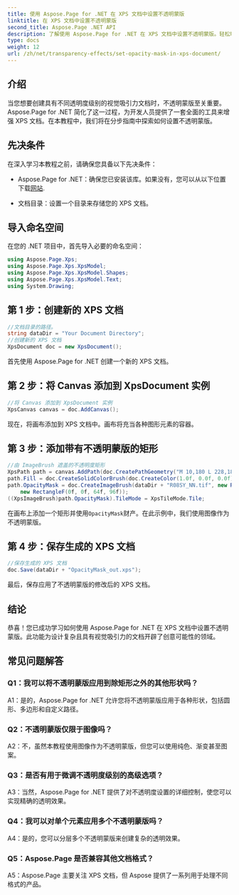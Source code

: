 ```yaml
---
title: 使用 Aspose.Page for .NET 在 XPS 文档中设置不透明蒙版
linktitle: 在 XPS 文档中设置不透明蒙版
second_title: Aspose.Page .NET API
description: 了解使用 Aspose.Page for .NET 在 XPS 文档中设置不透明蒙版。轻松增强文档美观度。
type: docs
weight: 12
url: /zh/net/transparency-effects/set-opacity-mask-in-xps-document/
---
```

## 介绍

当您想要创建具有不同透明度级别的视觉吸引力文档时，不透明蒙版至关重要。 Aspose.Page for .NET 简化了这一过程，为开发人员提供了一套全面的工具来增强 XPS 文档。在本教程中，我们将在分步指南中探索如何设置不透明蒙版。

## 先决条件

在深入学习本教程之前，请确保您具备以下先决条件：

-  Aspose.Page for .NET：确保您已安装该库。如果没有，您可以从以下位置下载[网站](https://releases.aspose.com/page/net/).

- 文档目录：设置一个目录来存储您的 XPS 文档。

## 导入命名空间

在您的 .NET 项目中，首先导入必要的命名空间：

```csharp
using Aspose.Page.Xps;
using Aspose.Page.Xps.XpsModel;
using Aspose.Page.Xps.XpsModel.Shapes;
using Aspose.Page.Xps.XpsModel.Text;
using System.Drawing;
```

## 第 1 步：创建新的 XPS 文档

```csharp
//文档目录的路径。
string dataDir = "Your Document Directory";
//创建新的 XPS 文档
XpsDocument doc = new XpsDocument();
```

首先使用 Aspose.Page for .NET 创建一个新的 XPS 文档。

## 第 2 步：将 Canvas 添加到 XpsDocument 实例

```csharp
//将 Canvas 添加到 XpsDocument 实例
XpsCanvas canvas = doc.AddCanvas();
```

现在，将画布添加到 XPS 文档中。画布将充当各种图形元素的容器。

## 第 3 步：添加带有不透明蒙版的矩形

```csharp
//由 ImageBrush 遮盖的不透明度矩形
XpsPath path = canvas.AddPath(doc.CreatePathGeometry("M 10,180 L 228,180 228,285 10,285"));
path.Fill = doc.CreateSolidColorBrush(doc.CreateColor(1.0f, 0.0f, 0.0f));
path.OpacityMask = doc.CreateImageBrush(dataDir + "R08SY_NN.tif", new RectangleF(0f, 0f, 128f, 192f),
    new RectangleF(0f, 0f, 64f, 96f));
((XpsImageBrush)path.OpacityMask).TileMode = XpsTileMode.Tile;
```

在画布上添加一个矩形并使用`OpacityMask`财产。在此示例中，我们使用图像作为不透明蒙版。

## 第 4 步：保存生成的 XPS 文档

```csharp
//保存生成的 XPS 文档
doc.Save(dataDir + "OpacityMask_out.xps");
```

最后，保存应用了不透明蒙版的修改后的 XPS 文档。

## 结论

恭喜！您已成功学习如何使用 Aspose.Page for .NET 在 XPS 文档中设置不透明蒙版。此功能为设计复杂且具有视觉吸引力的文档开辟了创意可能性的领域。

## 常见问题解答

### Q1：我可以将不透明蒙版应用到除矩形之外的其他形状吗？

A1：是的，Aspose.Page for .NET 允许您将不透明蒙版应用于各种形状，包括圆形、多边形和自定义路径。

### Q2：不透明蒙版仅限于图像吗？

A2：不，虽然本教程使用图像作为不透明蒙版，但您可以使用纯色、渐变甚至图案。

### Q3：是否有用于微调不透明度级别的高级选项？

A3：当然，Aspose.Page for .NET 提供了对不透明度设置的详细控制，使您可以实现精确的透明效果。

### Q4：我可以对单个元素应用多个不透明蒙版吗？

A4：是的，您可以分层多个不透明蒙版来创建复杂的透明效果。

### Q5：Aspose.Page 是否兼容其他文档格式？

A5：Aspose.Page 主要关注 XPS 文档，但 Aspose 提供了一系列用于处理不同格式的产品。